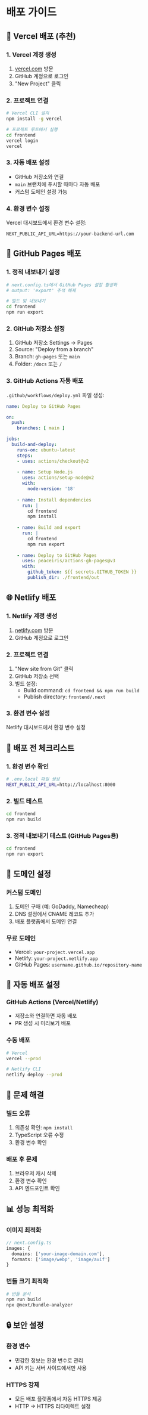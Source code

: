 # 배포 가이드

## 🚀 Vercel 배포 (추천)

### 1. Vercel 계정 생성
1. [vercel.com](https://vercel.com) 방문
2. GitHub 계정으로 로그인
3. "New Project" 클릭

### 2. 프로젝트 연결
```bash
# Vercel CLI 설치
npm install -g vercel

# 프로젝트 루트에서 실행
cd frontend
vercel login
vercel
```

### 3. 자동 배포 설정
- GitHub 저장소와 연결
- `main` 브랜치에 푸시할 때마다 자동 배포
- 커스텀 도메인 설정 가능

### 4. 환경 변수 설정
Vercel 대시보드에서 환경 변수 설정:
```
NEXT_PUBLIC_API_URL=https://your-backend-url.com
```

## 📄 GitHub Pages 배포

### 1. 정적 내보내기 설정
```bash
# next.config.ts에서 GitHub Pages 설정 활성화
# output: 'export' 주석 해제

# 빌드 및 내보내기
cd frontend
npm run export
```

### 2. GitHub 저장소 설정
1. GitHub 저장소 Settings → Pages
2. Source: "Deploy from a branch"
3. Branch: `gh-pages` 또는 `main`
4. Folder: `/docs` 또는 `/`

### 3. GitHub Actions 자동 배포
`.github/workflows/deploy.yml` 파일 생성:

```yaml
name: Deploy to GitHub Pages

on:
  push:
    branches: [ main ]

jobs:
  build-and-deploy:
    runs-on: ubuntu-latest
    steps:
    - uses: actions/checkout@v2
    
    - name: Setup Node.js
      uses: actions/setup-node@v2
      with:
        node-version: '18'
        
    - name: Install dependencies
      run: |
        cd frontend
        npm install
        
    - name: Build and export
      run: |
        cd frontend
        npm run export
        
    - name: Deploy to GitHub Pages
      uses: peaceiris/actions-gh-pages@v3
      with:
        github_token: ${{ secrets.GITHUB_TOKEN }}
        publish_dir: ./frontend/out
```

## 🌐 Netlify 배포

### 1. Netlify 계정 생성
1. [netlify.com](https://netlify.com) 방문
2. GitHub 계정으로 로그인

### 2. 프로젝트 연결
1. "New site from Git" 클릭
2. GitHub 저장소 선택
3. 빌드 설정:
   - Build command: `cd frontend && npm run build`
   - Publish directory: `frontend/.next`

### 3. 환경 변수 설정
Netlify 대시보드에서 환경 변수 설정

## 🔧 배포 전 체크리스트

### 1. 환경 변수 확인
```bash
# .env.local 파일 생성
NEXT_PUBLIC_API_URL=http://localhost:8000
```

### 2. 빌드 테스트
```bash
cd frontend
npm run build
```

### 3. 정적 내보내기 테스트 (GitHub Pages용)
```bash
cd frontend
npm run export
```

## 📱 도메인 설정

### 커스텀 도메인
1. 도메인 구매 (예: GoDaddy, Namecheap)
2. DNS 설정에서 CNAME 레코드 추가
3. 배포 플랫폼에서 도메인 연결

### 무료 도메인
- Vercel: `your-project.vercel.app`
- Netlify: `your-project.netlify.app`
- GitHub Pages: `username.github.io/repository-name`

## 🔄 자동 배포 설정

### GitHub Actions (Vercel/Netlify)
- 저장소와 연결하면 자동 배포
- PR 생성 시 미리보기 배포

### 수동 배포
```bash
# Vercel
vercel --prod

# Netlify CLI
netlify deploy --prod
```

## 🐛 문제 해결

### 빌드 오류
1. 의존성 확인: `npm install`
2. TypeScript 오류 수정
3. 환경 변수 확인

### 배포 후 문제
1. 브라우저 캐시 삭제
2. 환경 변수 확인
3. API 엔드포인트 확인

## 📊 성능 최적화

### 이미지 최적화
```typescript
// next.config.ts
images: {
  domains: ['your-image-domain.com'],
  formats: ['image/webp', 'image/avif']
}
```

### 번들 크기 최적화
```bash
# 번들 분석
npm run build
npx @next/bundle-analyzer
```

## 🔒 보안 설정

### 환경 변수
- 민감한 정보는 환경 변수로 관리
- API 키는 서버 사이드에서만 사용

### HTTPS 강제
- 모든 배포 플랫폼에서 자동 HTTPS 제공
- HTTP → HTTPS 리다이렉트 설정 